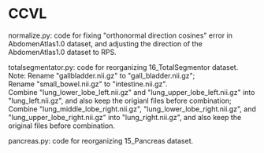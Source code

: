 # CCVL

normalize.py: code for fixing "orthonormal direction cosines" error in AbdomenAtlas1.0 dataset, and adjusting the direction of the AbdomenAtlas1.0 dataset to RPS. 

totalsegmentator.py: code for reorganizing 16_TotalSegmentor dataset.  
Note: Rename "gallbladder.nii.gz" to "gall_bladder.nii.gz";  
Rename "small_bowel.nii.gz" to "intestine.nii.gz".  
Combine "lung_lower_lobe_left.nii.gz" and "lung_upper_lobe_left.nii.gz" into "lung_left.nii.gz", and also keep the origianl files before combination;  
Combine "lung_middle_lobe_right.nii.gz", "lung_lower_lobe_right.nii.gz", and "lung_upper_lobe_right.nii.gz" into "lung_right.nii.gz", and also keep the original files before combination.

pancreas.py: code for reorganizing 15_Pancreas dataset.
